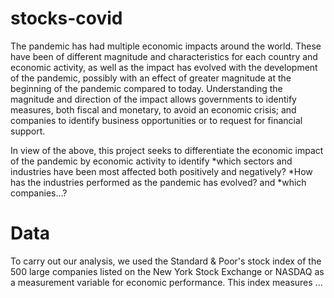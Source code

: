 # stocks-covid

The pandemic has had multiple economic impacts around the world. These have been of different magnitude and characteristics for each country and economic activity, as well as the impact has evolved with the development of the pandemic, possibly with an effect of greater magnitude at the beginning of the pandemic compared to today.
Understanding the magnitude and direction of the impact allows governments to identify measures, both fiscal and monetary, to avoid an economic crisis; and companies to identify business opportunities or to request for financial support.

In view of the above, this project seeks to differentiate the economic impact of the pandemic by economic activity to identify 
*which sectors and industries have been most affected both positively and negatively? 
*How has the industries performed as the pandemic has evolved? and 
*which companies…?

# Data
To carry out our analysis, we used the Standard & Poor's stock index of the 500 large companies listed on the New York Stock Exchange or NASDAQ as a measurement variable for economic performance.
This index measures ...
